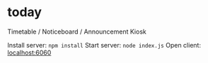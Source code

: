 # today
Timetable / Noticeboard / Announcement Kiosk

Install server: `npm install` 
Start server: `node index.js` 
Open client: [localhost:6060](http://localhost:6060/ "localhost") 
